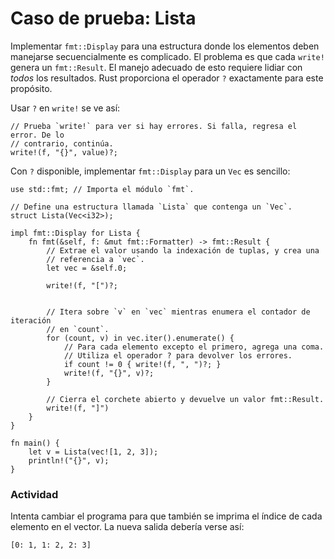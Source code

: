# Caso de prueba: Lista

Implementar `fmt::Display` para una estructura donde los elementos deben
manejarse secuencialmente es complicado. El problema es que cada `write!`
genera un `fmt::Result`. El manejo adecuado de esto requiere lidiar con *todos*
los resultados. Rust proporciona el operador `?` exactamente para este
propósito.

Usar `?` en `write!` se ve así:

```rust,ignore
// Prueba `write!` para ver si hay errores. Si falla, regresa el error. De lo
// contrario, continúa.
write!(f, "{}", value)?;
```

Con `?` disponible, implementar `fmt::Display` para un `Vec` es sencillo:

```rust,editable
use std::fmt; // Importa el módulo `fmt`.

// Define una estructura llamada `Lista` que contenga un `Vec`.
struct Lista(Vec<i32>);

impl fmt::Display for Lista {
    fn fmt(&self, f: &mut fmt::Formatter) -> fmt::Result {
        // Extrae el valor usando la indexación de tuplas, y crea una
        // referencia a `vec`.
        let vec = &self.0;

        write!(f, "[")?;


        // Itera sobre `v` en `vec` mientras enumera el contador de iteración
        // en `count`.
        for (count, v) in vec.iter().enumerate() {
            // Para cada elemento excepto el primero, agrega una coma.
            // Utiliza el operador ? para devolver los errores.
            if count != 0 { write!(f, ", ")?; }
            write!(f, "{}", v)?;
        }

        // Cierra el corchete abierto y devuelve un valor fmt::Result.
        write!(f, "]")
    }
}

fn main() {
    let v = Lista(vec![1, 2, 3]);
    println!("{}", v);
}
```

### Actividad

Intenta cambiar el programa para que también se imprima el índice de cada
elemento en el vector. La nueva salida debería verse así:

```rust,ignore
[0: 1, 1: 2, 2: 3]
```

<!--
### See also:

[`for`][for], [`ref`][ref], [`Result`][result], [`struct`][struct],
[`?`][q_mark], and [`vec!`][vec]
-->

[for]: ../../../flow_control/for.md
[result]: ../../../std/result.md
[ref]: ../../../scope/borrow/ref.md
[struct]: ../../../custom_types/structs.md
[q_mark]: ../../../std/result/question_mark.md
[vec]: ../../../std/vec.md
